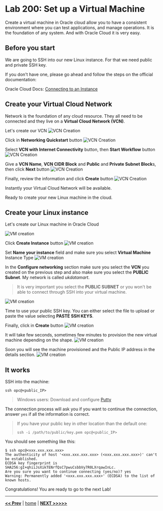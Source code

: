 # Lab 200: Set up a Virtual Machine

Create a virtual machine in Oracle cloud allow you to have a consistent environment where you can test applications, and manage operations. It is the foundation of any system. And with Oracle Cloud it is very easy.

## Before you start

We are going to SSH into our new Linux instance. For that we need public and private SSH key.

If you don't have one, please go ahead and follow the steps on the official documentation:

Oracle Cloud Docs: [Connecting to an Instance](https://docs.cloud.oracle.com/en-us/iaas/Content/Compute/Tasks/accessinginstance.htm)

## Create your Virtual Cloud Network

Network is the foundation of any cloud resource. They all need to be connected and they live on a **Virtual Cloud Network (VCN)**.

Let's create our VCN
![VCN Creation](../images/vcn_1.png)

Click in **Networking Quickstart** button
![VCN Creation](../images/vcn_2.png)

Select **VCN with Internet Connectivity** button, then **Start Workflow** button
![VCN Creation](../images/vcn_3.png)

Give a **VCN Name**, **VCN CIDR Block** and **Public** and **Private Subnet Block**s, then click **Next** button
![VCN Creation](../images/vcn_4.png)

Finally, review the information and click **Create** button
![VCN Creation](../images/vcn_5.png)

Instantly your Virtual Cloud Network will be available.

Ready to create your new Linux machine in the cloud.

## Create your Linux instance

Let's create our Linux machine in Oracle Cloud

![VM creation](../images/vm_1.png)

Click **Create Instance** button
![VM creation](../images/vm_2.png)

Set **Name your instance** field and make sure you select **Virtual Machine** Instance Type
![VM creation](../images/vm_3.png)

In the **Configure networking** section make sure you select the **VCN** you created on the previous step and also make sure you select the **PUBLIC Subnet**. My network is called _ukdatamart_.

> It is very important you select the **PUBLIC SUBNET** or you won't be able to connect through SSH into your virtual machine.

![VM creation](../images/vm_4.png)

Time to use your public SSH key. You can either select the file to upload or paste the value selecting **PASTE SSH KEYS**.

Finally, click in **Create** button
![VM creation](../images/vm_5.png)

It will take few seconds, sometimes few minutes to provision the new virtual machine depending on the shape.
![VM creation](../images/vm_6.png)

Soon you will see the machine provisioned and the Public IP address in the details section.
![VM creation](../images/vm_7.png)

## It works

SSH into the machine:

`ssh opc@<public_IP>`

> Windows users: Download and configure [Putty](https://www.putty.org/)

The connection process will ask you if you want to continue the connection, answer `yes` if all the information is correct.

> If you have your public key in other location than the default one:
>
> `ssh -i /path/to/public/key.pem opc@<public_IP>`

You should see something like this:

```
$ ssh opc@<xxx.xxx.xxx.xxx>
The authenticity of host '<xxx.xxx.xxx.xxx> (<xxx.xxx.xxx.xxx>)' can't be established.
ECDSA key fingerprint is SHA256:gI+qhiiJsXikTENrfQsC7pwuCsbbVy7R0LXrqawInLc.
Are you sure you want to continue connecting (yes/no)? yes
Warning: Permanently added '<xxx.xxx.xxx.xxx>' (ECDSA) to the list of known hosts.
```

Congratulations! You are ready to go to the next Lab!

---

[**<< Prev**](../lab100/README.md) | [home](../README.md) | [**NEXT >>>>>**](../lab300/README.md)
